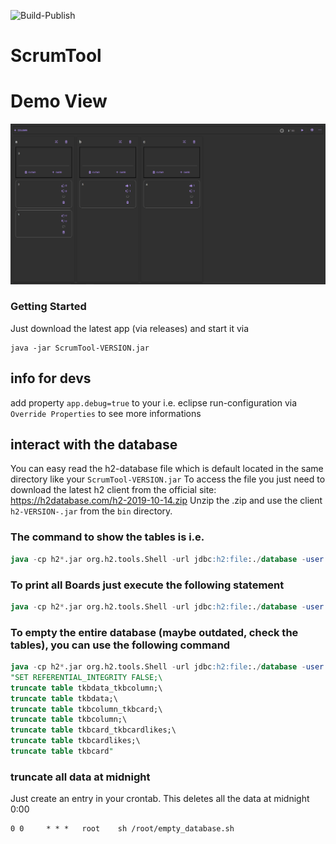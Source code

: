 ![Build-Publish](https://github.com/fo0/ScrumTool/workflows/Build-Publish/badge.svg?event=push)

# ScrumTool

# Demo View
![Demo-GUI](docs/chrome_2020-06-28_16-18-16.png)

### Getting Started
Just download the latest app (via releases) and start it via <br>
```
java -jar ScrumTool-VERSION.jar
```

## info for devs
add property `app.debug=true` to your i.e. eclipse run-configuration via `Override Properties` to see more informations

## interact with the database
You can easy read the h2-database file which is default located in the same directory like your `ScrumTool-VERSION.jar`
To access the file you just need to download the latest h2 client from the official site: https://h2database.com/h2-2019-10-14.zip
Unzip the .zip and use the client `h2-VERSION-.jar` from the `bin` directory.

### The command to show the tables is i.e. 
``` sql
java -cp h2*.jar org.h2.tools.Shell -url jdbc:h2:file:./database -user sa -password sa -sql "show tables"
```

### To print all Boards just execute the following statement
``` sql
java -cp h2*.jar org.h2.tools.Shell -url jdbc:h2:file:./database -user sa -password sa -sql "show * from tkbdata"
```

### To empty the entire database (maybe outdated, check the tables), you can use the following command
```sql
java -cp h2*.jar org.h2.tools.Shell -url jdbc:h2:file:./database -user sa -password sa -sql \
"SET REFERENTIAL_INTEGRITY FALSE;\
truncate table tkbdata_tkbcolumn;\
truncate table tkbdata;\
truncate table tkbcolumn_tkbcard;\
truncate table tkbcolumn;\
truncate table tkbcard_tkbcardlikes;\
truncate table tkbcardlikes;\
truncate table tkbcard"
```

### truncate all data at midnight
Just create an entry in your crontab.
This deletes all the data at midnight 0:00
```cron
0 0     * * *   root    sh /root/empty_database.sh
```
